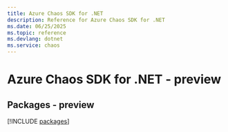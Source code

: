 ```yaml
---
title: Azure Chaos SDK for .NET
description: Reference for Azure Chaos SDK for .NET
ms.date: 06/25/2025
ms.topic: reference
ms.devlang: dotnet
ms.service: chaos
---
```

# Azure Chaos SDK for .NET - preview
## Packages - preview
[!INCLUDE [packages](chaos-index.md)]